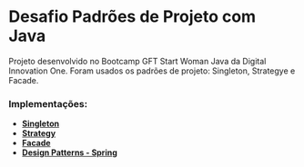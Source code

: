 # Desafio Padrões de Projeto com Java
Projeto desenvolvido no Bootcamp GFT Start Woman Java da Digital Innovation One. Foram usados os padrões de projeto: Singleton, Strategye e Facade.

### Implementações:
* **[Singleton](https://github.com/fariafernanda/design-patterns-java/tree/main/lab-padroes-design/singleton)**
* **[Strategy](https://github.com/fariafernanda/design-patterns-java/tree/main/lab-padroes-design/strategy)**
* **[Facade](https://github.com/fariafernanda/design-patterns-java/tree/main/lab-padroes-design/facade)**
* **[Design Patterns - Spring](https://github.com/fariafernanda/design-patterns-java/tree/main/lab-padroes-projeto-spring)**
